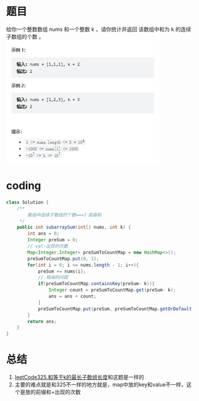 # 题目
给你一个整数数组 nums 和一个整数 k ，请你统计并返回 该数组中和为 k 的连续子数组的个数 。
![](../img/2023-01-05-01-07-32.png)

# coding

```java
class Solution {
    /**
        数组中连续子数组的个数===》前缀和
     */
    public int subarraySum(int[] nums, int k) {
        int ans = 0;
        Integer preSum = 0;
        // val-出现的次数
        Map<Integer,Integer> preSumToCountMap = new HashMap<>();
        preSumToCountMap.put(0, 1);
        for(int i = 0; i <= nums.length - 1; i++){
            preSum += nums[i];
            // 相减的问题
            if(preSumToCountMap.containsKey(preSum- k)){
                Integer count = preSumToCountMap.get(preSum- k);
                ans = ans + count;
            }
            preSumToCountMap.put(preSum, preSumToCountMap.getOrDefault(preSum,0) + 1);
        }
        return ans;
    }
}
```


# 总结
 
1. [leetCode325.和等于k的最长子数组长度](./leetCode325.%20和等于%20k%20的最长子数组长度.md)和这题是一样的
2. 主要的难点就是和325不一样的地方就是，map中放的key和value不一样，这个是放的前缀和+出现的次数
